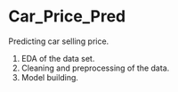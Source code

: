 # Car_Price_Pred
Predicting car selling price. 

1. EDA of the data set.
2. Cleaning and preprocessing of the data.
3. Model building.
